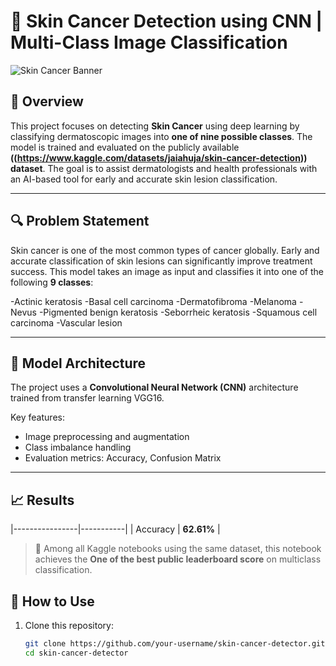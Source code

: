 # 🧠 Skin Cancer Detection using CNN | Multi-Class Image Classification

![Skin Cancer Banner](https://user-images.githubusercontent.com/your-image.png) 

## 📌 Overview

This project focuses on detecting **Skin Cancer** using deep learning by classifying dermatoscopic images into **one of nine possible classes**. The model is trained and evaluated on the publicly available **((https://www.kaggle.com/datasets/jaiahuja/skin-cancer-detection)) dataset**. The goal is to assist dermatologists and health professionals with an AI-based tool for early and accurate skin lesion classification.

---

## 🔍 Problem Statement

Skin cancer is one of the most common types of cancer globally. Early and accurate classification of skin lesions can significantly improve treatment success. This model takes an image as input and classifies it into one of the following **9 classes**:

-Actinic keratosis
-Basal cell carcinoma
-Dermatofibroma
-Melanoma
-Nevus
-Pigmented benign keratosis
-Seborrheic keratosis
-Squamous cell carcinoma
-Vascular lesion

---

## 🧠 Model Architecture

The project uses a **Convolutional Neural Network (CNN)** architecture trained from transfer learning VGG16.

Key features:
- Image preprocessing and augmentation
- Class imbalance handling
- Evaluation metrics: Accuracy, Confusion Matrix

---

## 📈 Results


|----------------|-----------|
| Accuracy       | **62.61%** |


> 📢 Among all Kaggle notebooks using the same dataset, this notebook achieves the **One of the best public leaderboard score** on multiclass classification.


## 🚀 How to Use

1. Clone this repository:
   ```bash
   git clone https://github.com/your-username/skin-cancer-detector.git
   cd skin-cancer-detector
